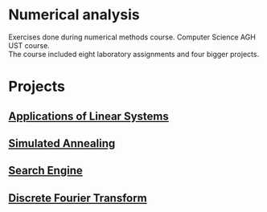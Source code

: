 # Numerical analysis
Exercises done during numerical methods course. Computer Science AGH UST course. \
The course included eight laboratory assignments and four bigger projects.

# Projects
## [Applications of Linear Systems](/Linear_Systems)
## [Simulated Annealing](/Simulated_Annealing)
## [Search Engine](/Search_Engine)
## [Discrete Fourier Transform](/OCR)
